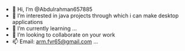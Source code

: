 - 👋 Hi, I’m @Abdulrahman657885
- 👀 I’m interested in java projects through which i can make desktop applications
- 🌱 I’m currently learning ...
- 💞️ I’m looking to collaborate on your work
- 📫 Email: arm.fvr65@gmail.com ...

<!---
Abdulrahman657885/Abdulrahman657885 is a ✨ special ✨ repository because its `README.md` (this file) appears on your GitHub profile.
You can click the Preview link to take a look at your changes.
--->
